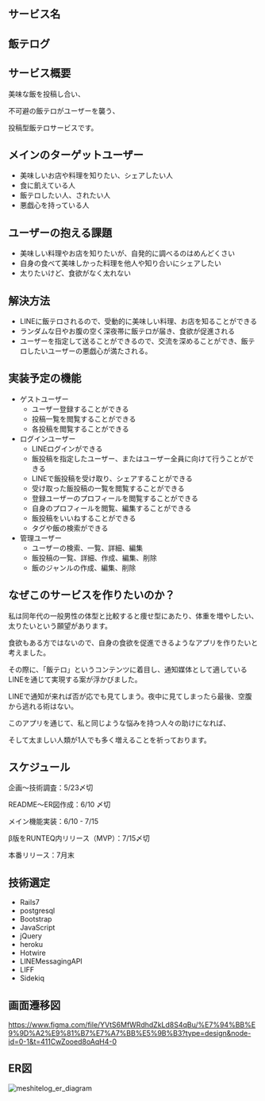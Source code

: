 ## サービス名
## 飯テログ

## サービス概要
美味な飯を投稿し合い、

不可避の飯テロがユーザーを襲う、

投稿型飯テロサービスです。

## メインのターゲットユーザー
- 美味しいお店や料理を知りたい、シェアしたい人
- 食に飢えている人
- 飯テロしたい人、されたい人
- 悪戯心を持っている人

## ユーザーの抱える課題
- 美味しい料理やお店を知りたいが、自発的に調べるのはめんどくさい
- 自身の食べて美味しかった料理を他人や知り合いにシェアしたい
- 太りたいけど、食欲がなく太れない

## 解決方法
- LINEに飯テロされるので、受動的に美味しい料理、お店を知ることができる
- ランダムな日やお腹の空く深夜帯に飯テロが届き、食欲が促進される
- ユーザーを指定して送ることができるので、交流を深めることができ、飯テロしたいユーザーの悪戯心が満たされる。
## 実装予定の機能
- ゲストユーザー
  - ユーザー登録することができる
  - 投稿一覧を閲覧することができる
  - 各投稿を閲覧することができる
- ログインユーザー
  - LINEログインができる
  - 飯投稿を指定したユーザー、またはユーザー全員に向けて行うことができる
  - LINEで飯投稿を受け取り、シェアすることができる
  - 受け取った飯投稿の一覧を閲覧することができる
  - 登録ユーザーのプロフィールを閲覧することができる
  - 自身のプロフィールを閲覧、編集することができる
  - 飯投稿をいいねすることができる
  - タグや飯の検索ができる
- 管理ユーザー
  - ユーザーの検索、一覧、詳細、編集
  - 飯投稿の一覧、詳細、作成、編集、削除
  - 飯のジャンルの作成、編集、削除

## なぜこのサービスを作りたいのか？
私は同年代の一般男性の体型と比較すると痩せ型にあたり、体重を増やしたい、太りたいという願望があります。

食欲もある方ではないので、自身の食欲を促進できるようなアプリを作りたいと考えました。

その際に、「飯テロ」というコンテンツに着目し、通知媒体として適しているLINEを通じて実現する案が浮かびました。

LINEで通知が来れば否が応でも見てしまう。夜中に見てしまったら最後、空腹から逃れる術はない。

このアプリを通じて、私と同じような悩みを持つ人々の助けになれば、

そして太ましい人類が1人でも多く増えることを祈っております。

## スケジュール
企画〜技術調査：5/23〆切

README〜ER図作成：6/10 〆切

メイン機能実装：6/10 - 7/15

β版をRUNTEQ内リリース（MVP）：7/15〆切

本番リリース：7月末

## 技術選定
- Rails7
- postgresql
- Bootstrap
- JavaScript
- jQuery
- heroku
- Hotwire
- LINEMessagingAPI
- LIFF
- Sidekiq

## 画面遷移図
https://www.figma.com/file/YVtS6MfWRdhdZkLd8S4qBu/%E7%94%BB%E9%9D%A2%E9%81%B7%E7%A7%BB%E5%9B%B3?type=design&node-id=0-1&t=411CwZooed8oAqH4-0


## ER図
![meshitelog_er_diagram](https://github.com/suzuyu0115/meshitelog/assets/113349377/7dab9769-72fa-4c29-91ad-8c6507542307)
